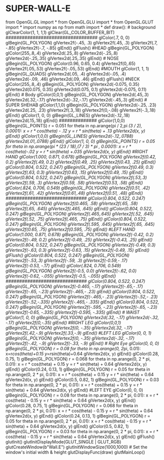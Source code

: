 # SUPER-WALL-E
from OpenGL.GL import * from OpenGL.GLU import * from OpenGL.GLUT import * import numpy as np from math import *  def draw():     # background     glClearColor(1, 1, 1,1)     glClear(GL_COLOR_BUFFER_BIT)    ##################################     glColor(.7, 0, 0)     glBegin(GL_POLYGON)     glVertex2f(-.45, .3)     glVertex2f(.45, .3)     glVertex2f(.7, -.85)     glVertex2f(-.7, -.85)     glEnd()     glFlush()      #HEAD     glBegin(GL_POLYGON)     glColor(255,.8,.4)     glVertex2d(.25,.8)     glVertex2d(-.25,.8)     glVertex2d(-.25,.35)     glVertex2d(.25,.35)     glEnd()      # NOSE     glBegin(GL_POLYGON)     glColor(0.96, 0.65, 0.4)     glVertex2f(0,.65)     glVertex2f(.05,.53)     glVertex2f(-.05,.53)     glEnd()      #MOUTH     glColor(1, 1, 1)     glBegin(GL_QUADS)     glVertex2d(.05, .4)     glVertex2d(-.05, .4)     glVertex2d(-.09, .46)     glVertex2d(.09, .46)     glEnd()     glFlush()        #NECK     glColor(255,.8,.4)     glBegin(GL_POLYGON)     glVertex2d(-0.075, 0.35)     glVertex2d(0.075, 0.35)     glVertex2d(0.075, 0.1)     glVertex2d(-0.075, 0.11)     glEnd()      # Body     glColor(0,0,1)     glBegin(GL_POLYGON)     glVertex2d(.45,.3)     glVertex2d(.32,-.17)     glVertex2d(-.32,-.17)     glVertex2d(-.45,.3)     glEnd()      # SUPER SHEHAB     glColor(1,1,0)     glBegin(GL_POLYGON)     glVertex2d(-.25, .23)     glVertex2d(.25, .23)     glVertex2f(.3,.18)     glVertex2f(0,-.08)     glVertex2f(-.3,.18)     glEnd()      glColor(1, 0, 0)     glBegin(GL_LINES)     glVertex2d(-.12,.18)     glVertex2d(.15,.18)     glEnd()      ##############     glColor(1,0,0)     glBegin(GL_POINTS)     r = 0.051     for theta in np.arange(pi / 2,pi *(3 / 2), 0.0001):         x = r * cos(theta) - .12         y = r * sin(theta) + .13         glVertex2d(x, y)     glEnd()      glColor(1,0,0)     glBegin(GL_LINES)     glVertex2d(-.12,.0788)     glVertex2d(.01,.0788)     glEnd()      glColor(1, 0, 0)     glBegin(GL_POINTS)     r = 0.05     for theta in np.arange(pi * (23 / 18),(7 / 3) * pi , 0.0001):         x = r * cos(theta)-.02         y = r * sin(theta) +.035         glVertex2d(x, y)     glEnd()       #RIGHT HAND      glColor(1.000, 0.871, 0.678)     glBegin(GL_POLYGON)     glVertex2f(0.42, 0.2)     glVertex2f(.49, 0.2)     glVertex2f(0.49, .25)     glVertex2f(0.43, .25)     glEnd()      glColor(0.804, 0.522, 0.247)     glBegin(GL_POLYGON)     glVertex2f(0.49, 0.3)     glVertex2f(.63, 0.3)     glVertex2f(0.63, .15)     glVertex2f(0.49, .15)     glEnd()      glColor(0.804, 0.522, 0.247)     glBegin(GL_POLYGON)     glVertex2f(.53,.3)     glVertex2f(.59, .3)     glVertex2f(0.59, .58)     glVertex2f(0.53, .58)     glEnd()      glColor(.824, 0.706, 0.549)     glBegin(GL_POLYGON)     glVertex2f(0.51, .42)     glVertex2f(.61, .42)     glVertex2f(0.61,.48)     glVertex2f(0.51, .48)     glEnd() ##############################     glColor(0.804, 0.522, 0.247)     glBegin(GL_POLYGON)     glVertex2f(0.465, .58)     glVertex2f(.65, .58)     glVertex2f(.65, .645)     glVertex2f(.465, .645)     glEnd()      glColor(0.804, 0.522, 0.247)     glBegin(GL_POLYGON)     glVertex2f(.465,.645)     glVertex2f(.52, .645)     glVertex2f(.52, .75)     glVertex2f(.465, .75)     glEnd()      glColor(0.804, 0.522, 0.247)     glBegin(GL_POLYGON)     glVertex2f(.595, .645)     glVertex2f(.65, .645)     glVertex2f(0.65, .75)     glVertex2f(0.595, .75)     glEnd()     #LEFT HAND     glColor(1.000, 0.871, 0.678)     glBegin(GL_POLYGON)     glVertex2f(-0.42, 0.2)     glVertex2f(-.49, 0.2)     glVertex2f(-0.49, .25)     glVertex2f(-0.43, .25)     glEnd()       glColor(0.804, 0.522, 0.247)     glBegin(GL_POLYGON)     glVertex2f(-0.49, 0.3)     glVertex2f(-.63, 0.3)     glVertex2f(-0.63, .15)     glVertex2f(-0.49, .15)     glEnd()     glFlush()      glColor(0.804, 0.522, 0.247)     glBegin(GL_POLYGON)     glVertex2f(-.53,.3)     glVertex2f(-.59, .3)     glVertex2f(-0.59,- .17)     glVertex2f(-0.53, -.17)     glEnd()      glColor(.824, 0.706, 0.549)     glBegin(GL_POLYGON)     glVertex2f(-0.5, 0.0)     glVertex2f(-.62, 0.0)     glVertex2f(-0.62, -.055)     glVertex2f(-0.5, -.055)     glEnd() ##############################     glColor(0.804, 0.522, 0.247)     glBegin(GL_POLYGON)     glVertex2f(-0.465, -.17)     glVertex2f(-.65,- .17)     glVertex2f(-.65, -.23)     glVertex2f(-.465,- .23)     glEnd()      glColor(0.804, 0.522, 0.247)     glBegin(GL_POLYGON)     glVertex2f(-.465,- .23)     glVertex2f(-.52,- .23)     glVertex2f(-.52,-.335)     glVertex2f(-.465,- .335)     glEnd()      glColor(0.804, 0.522, 0.247)     glBegin(GL_POLYGON)     glVertex2f(-.595, -.23)     glVertex2f(-.65, -.23)     glVertex2f(-0.65, -.335)     glVertex2f(-0.595, -.335)     glEnd()      # WAIST     glColor(1, 0, 0)     glBegin(GL_POLYGON)     glVertex2d(.32, -.17)     glVertex2d(-.32, -.17)     glVertex2f(0,-.35)     glEnd()      #RIGHT LEG     glColor(0,0,1)     glBegin(GL_POLYGON)     glVertex2f(0, -.35)     glVertex2d(.32, -.17)     glVertex2f(.42,-.9)     glVertex2f(.33,-.9)     glEnd()      #LEFT LEG     glColor(0, 0, 1)     glBegin(GL_POLYGON)     glVertex2f(0, -.35)     glVertex2d(-.32, -.17)     glVertex2f(-.42, -.9)     glVertex2f(-.33, -.9)     glEnd()       # Right Eye     glColor(0, 0, 0)     glBegin(GL_POLYGON)     r = 0.08     for theta in np.arange(0, 2*pi, 0.01):         x=r*cos(theta)+0.15         y=r*sin(theta)+0.64         glVertex2d(x, y)     glEnd()     glColor(0.28, 0.75, 1)     glBegin(GL_POLYGON)     r = 0.068     for theta in np.arange(0, 2 * pi, 0.01):         x = r * cos(theta) + 0.15         y = r * sin(theta) + 0.64         glVertex2d(x, y)     glEnd()     glColor(0.24, 0.13, 1)     glBegin(GL_POLYGON)     r = 0.05     for theta in np.arange(0, 2 * pi, 0.01):         x = r * cos(theta) + 0.15         y = r * sin(theta) + 0.64         glVertex2d(x, y)     glEnd()     glColor(0.5, 0.82, 1)     glBegin(GL_POLYGON)     r = 0.03     for theta in np.arange(0, 2 * pi, 0.01):         x = r * cos(theta) + 0.15         y = r * sin(theta) + 0.64         glVertex2d(x, y)     glEnd()      #LEFT EYE     glColor(0, 0, 0)     glBegin(GL_POLYGON)     r = 0.08     for theta in np.arange(0, 2 * pi, 0.01):         x = r * cos(theta) - 0.15         y = r * sin(theta) + 0.64         glVertex2d(x, y)     glEnd()     glColor(0.28, 0.75, 1)     glBegin(GL_POLYGON)     r = 0.068     for theta in np.arange(0, 2 * pi, 0.01):         x = r * cos(theta) - 0.15         y = r * sin(theta) + 0.64         glVertex2d(x, y)     glEnd()     glColor(0.24, 0.13, 1)     glBegin(GL_POLYGON)     r = 0.05     for theta in np.arange(0, 2 * pi, 0.01):         x = r * cos(theta) - 0.15         y = r * sin(theta) + 0.64         glVertex2d(x, y)     glEnd()     glColor(0.5, 0.82, 1)     glBegin(GL_POLYGON)     r = 0.03     for theta in np.arange(0, 2 * pi, 0.01):         x = r * cos(theta) - 0.15         y = r * sin(theta) + 0.64         glVertex2d(x, y)     glEnd()      glFlush()  glutInit() glutInitDisplayMode(GLUT_SINGLE | GLUT_RGB) glutCreateWindow(b"Wall.E") glutInitWindowSize(1000,1000)  # Set the window's initial width &amp; height glutDisplayFunc(draw) glutMainLoop()
